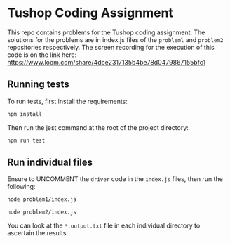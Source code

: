 # Tushop Coding Assignment

This repo contains problems for the Tushop coding assignment. The solutions for the problems are in index.js files of the `probleml` and `problem2` repositories respectively.
The screen recording for the execution of this code is on the link here: https://www.loom.com/share/4dce2317135b4be78d0479867155bfc1

## Running tests

To run tests, first install the requirements:

```bash
npm install
```

Then run the jest command at the root of the project directory:

```bash
npm run test
```

## Run individual files

Ensure to UNCOMMENT the `driver` code in the `index.js` files, then run the following:

```bash
node problem1/index.js
```

```bash
node problem2/index.js
```

You can look at the `*.output.txt` file in each individual directory to ascertain the results.
